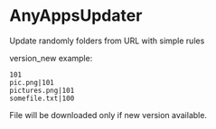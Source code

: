 # AnyAppsUpdater
Update randomly folders from URL with simple rules

version_new example:

	101
	pic.png|101
	pictures.png|101
	somefile.txt|100

File will be downloaded only if new version available.

